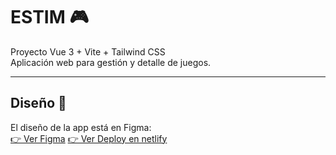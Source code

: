 # ESTIM 🎮

Proyecto Vue 3 + Vite + Tailwind CSS  
Aplicación web para gestión y detalle de juegos.

---

## Diseño 🎨

El diseño de la app está en Figma:  
[👉 Ver Figma](https://www.figma.com/design/xMzb626wVgzNjCdRz4s3AN/ESTIM?m=auto&t=cUe8fYBZEWOz3ITJ-6)
[👉 Ver Deploy en netlify](https://estimapp.netlify.app/)
